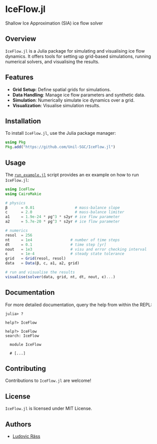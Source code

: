 # IceFlow.jl
Shallow Ice Approximation (SIA) ice flow solver

## Overview
`IceFlow.jl` is a Julia package for simulating and visualising ice flow dynamics. It offers tools for setting up grid-based simulations, running numerical solvers, and visualising the results.

## Features
- **Grid Setup**: Define spatial grids for simulations.
- **Data Handling**: Manage ice flow parameters and synthetic data.
- **Simulation**: Numerically simulate ice dynamics over a grid.
- **Visualization**: Visualise simulation results.

## Installation
To install `IceFlow.jl`, use the Julia package manager:
```julia
using Pkg
Pkg.add("https://github.com/Unil-SGC/IceFlow.jl")
```

## Usage
The [`run_example.jl`](run_example.jl) script provides an ex example on how to run `IceFlow.jl`:

```julia
using IceFlow
using CairoMakie

# physics
β      = 0.01                  # mass-balance slope
c      = 2.0                   # mass-balance limiter
a1     = 1.9e-24 * ρg^3 * s2yr # ice flow parameter
a2     = 5.7e-20 * ρg^3 * s2yr # ice flow parameter

# numerics
resol  = 256
nt     = 1e4                 # number of time steps
dt     = 0.1                 # time step [yr]
nout   = 1e3                 # visu and error checking interval
ϵ      = 1e-4                # steady state tolerance
grid   = Grid(resol, resol)
data   = Data(β, c, a1, a2, grid)

# run and visualise the results
visualise(solver(data, grid, nt, dt, nout, ϵ)...)
```

## Documentation
For more detailed documentation, query the help from within the REPL:
```julia-repl
julia> ?

help?> IceFlow

help?> IceFlow
search: IceFlow

  module IceFlow

  # [...]
```

## Contributing
Contributions to `IceFlow.jl` are welcome!

## License
`IceFlow.jl` is licensed under MIT License.

## Authors
- [Ludovic Räss](https://github.com/luraess)
